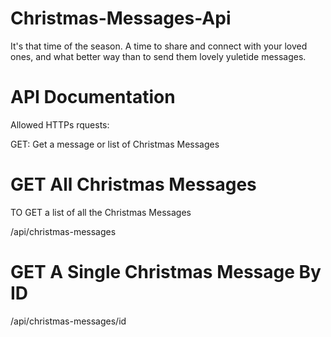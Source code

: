 # Christmas-Messages-Api
It's that time of the season. A time to share and connect with your loved ones, and what better way than to send them lovely yuletide messages.

# API Documentation
Allowed HTTPs rquests:

GET: Get a message or list of Christmas Messages

# GET All Christmas Messages
TO GET a list of all the Christmas Messages

/api/christmas-messages

# GET A Single Christmas Message By ID

/api/christmas-messages/id